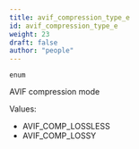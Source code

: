 ```yaml
---
title: avif_compression_type_e
id: avif_compression_type_e
weight: 23
draft: false
author: "people"
---
```


`enum`

AVIF compression mode

Values:
* AVIF_COMP_LOSSLESS
* AVIF_COMP_LOSSY
